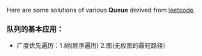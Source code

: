 Here are some solutions of various **Queue** derived from [leetcode](https://leetcode.com/).

### 队列的基本应用：
- 广度优先遍历：1.树(层序遍历)  2.图(无权图的最短路径)